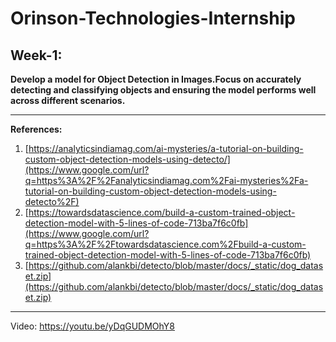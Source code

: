 
# Orinson-Technologies-Internship

## Week-1:

**Develop a model for Object Detection in Images.Focus on accurately detecting and classifying objects and ensuring the model performs well across different scenarios.**

-----
**References:**

1.  [https://analyticsindiamag.com/ai-mysteries/a-tutorial-on-building-custom-object-detection-models-using-detecto/](https://www.google.com/url?q=https%3A%2F%2Fanalyticsindiamag.com%2Fai-mysteries%2Fa-tutorial-on-building-custom-object-detection-models-using-detecto%2F)
2.  [https://towardsdatascience.com/build-a-custom-trained-object-detection-model-with-5-lines-of-code-713ba7f6c0fb](https://www.google.com/url?q=https%3A%2F%2Ftowardsdatascience.com%2Fbuild-a-custom-trained-object-detection-model-with-5-lines-of-code-713ba7f6c0fb)
3.  [https://github.com/alankbi/detecto/blob/master/docs/_static/dog_dataset.zip](https://github.com/alankbi/detecto/blob/master/docs/_static/dog_dataset.zip)
-----
Video:
https://youtu.be/yDqGUDMOhY8
